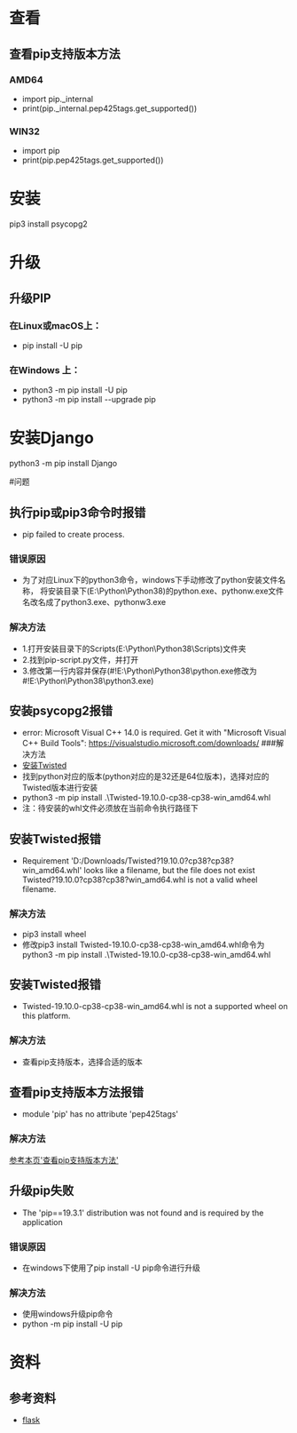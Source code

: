 # 查看
## <span id="view_version">查看pip支持版本方法</span>
### AMD64
* import pip._internal
* print(pip._internal.pep425tags.get_supported())
### WIN32
* import pip
* print(pip.pep425tags.get_supported())

# 安装
pip3 install psycopg2

# 升级
## 升级PIP
### 在Linux或macOS上：
* pip install -U pip
### 在Windows 上：
* python3 -m pip install -U pip
* python3 -m pip install --upgrade pip

# 安装Django
python3 -m pip install Django

#问题

## 执行pip或pip3命令时报错
* pip failed to create process.
### 错误原因
* 为了对应Linux下的python3命令，windows下手动修改了python安装文件名称，
将安装目录下(E:\Python\Python38)的python.exe、pythonw.exe文件名改名成了python3.exe、pythonw3.exe
### 解决方法
* 1.打开安装目录下的Scripts(E:\Python\Python38\Scripts)文件夹
* 2.找到pip-script.py文件，并打开
* 3.修改第一行内容并保存(#!E:\Python\Python38\python.exe修改为#!E:\Python\Python38\python3.exe)

## 安装psycopg2报错
* error: Microsoft Visual C++ 14.0 is required. 
Get it with "Microsoft Visual C++ Build Tools": 
https://visualstudio.microsoft.com/downloads/
###解决方法
* [安装Twisted](https://www.lfd.uci.edu/~gohlke/pythonlibs/#twisted)
* 找到python对应的版本(python对应的是32还是64位版本)，选择对应的Twisted版本进行安装
* python3 -m pip install .\Twisted-19.10.0-cp38-cp38-win_amd64.whl
* 注：待安装的whl文件必须放在当前命令执行路径下

## 安装Twisted报错
* Requirement 'D:/Downloads/Twisted?19.10.0?cp38?cp38?win_amd64.whl' looks like a filename, but the file does not exist
Twisted?19.10.0?cp38?cp38?win_amd64.whl is not a valid wheel filename.
### 解决方法
* pip3 install wheel
* 修改pip3 install Twisted-19.10.0-cp38-cp38-win_amd64.whl命令为python3 -m pip install .\Twisted-19.10.0-cp38-cp38-win_amd64.whl

## 安装Twisted报错
* Twisted-19.10.0-cp38-cp38-win_amd64.whl is not a supported wheel on this platform.
### 解决方法
* 查看pip支持版本，选择合适的版本

## 查看pip支持版本方法报错
* module 'pip' has no attribute 'pep425tags'
### 解决方法
[参考本页'查看pip支持版本方法'](#view_version, "查看pip支持版本方法")

## 升级pip失败
* The 'pip==19.3.1' distribution was not found and is required by the application
### 错误原因
* 在windows下使用了pip install -U pip命令进行升级
### 解决方法
* 使用windows升级pip命令
* python -m pip install -U pip

# 资料
## 参考资料
* [flask](http://docs.jinkan.org/docs/flask/index.html)